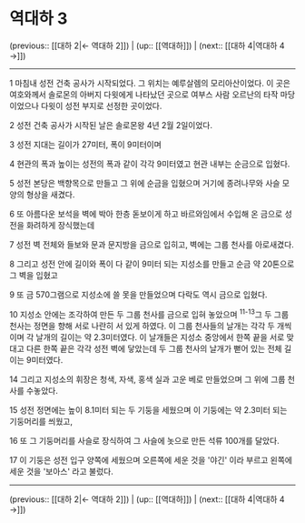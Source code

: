 # 역대하 3

(previous:: [[대하 2|← 역대하 2]]) | (up:: [[역대하]]) | (next:: [[대하 4|역대하 4 →]])

***




1 
마침내 성전 건축 공사가 시작되었다. 그 위치는 예루살렘의 모리아산이었다. 이 곳은 여호와께서 솔로몬의 아버지 다윗에게 나타났던 곳으로 여부스 사람 오르난의 타작 마당이었으나 다윗이 성전 부지로 선정한 곳이었다. 



2 
성전 건축 공사가 시작된 날은 솔로몬왕 4년 2월 2일이었다. 



3 
성전 지대는 길이가 27미터, 폭이 9미터이며 



4 
현관의 폭과 높이는 성전의 폭과 같이 각각 9미터였고 현관 내부는 순금으로 입혔다. 



5 
성전 본당은 백향목으로 만들고 그 위에 순금을 입혔으며 거기에 종려나무와 사슬 모양의 형상을 새겼다. 



6 
또 아름다운 보석을 벽에 박아 한층 돋보이게 하고 바르와임에서 수입해 온 금으로 성전을 화려하게 장식했는데 



7 
성전 벽 전체와 들보와 문과 문지방을 금으로 입히고, 벽에는 그룹 천사를 아로새겼다. 



8 
그리고 성전 안에 길이와 폭이 다 같이 9미터 되는 지성소를 만들고 순금 약 20톤으로 그 벽을 입혔고 



9 
또 금 570그램으로 지성소에 쓸 못을 만들었으며 다락도 역시 금으로 입혔다. 



10 
지성소 안에는 조각하여 만든 두 그룹 천사를 금으로 입혀 놓았으며 <sup class="versenum">11-13</sup>그 두 그룹 천사는 정면을 향해 서로 나란히 서 있게 하였다. 이 그룹 천사들의 날개는 각각 두 개씩이며 각 날개의 길이는 약 2.3미터였다. 이 날개들은 지성소 중앙에서 한쪽 끝을 서로 맞대고 다른 한쪽 끝은 각각 성전 벽에 닿았는데 두 그룹 천사의 날개가 뻗어 있는 전체 길이는 9미터였다. 



14 
그리고 지성소의 휘장은 청색, 자색, 홍색 실과 고운 베로 만들었으며 그 위에 그룹 천사를 수놓았다. 



15 
성전 정면에는 높이 8.1미터 되는 두 기둥을 세웠으며 이 기둥에는 약 2.3미터 되는 기둥머리를 씌웠고, 



16 
또 그 기둥머리를 사슬로 장식하여 그 사슬에 놋으로 만든 석류 100개를 달았다. 



17 
이 기둥은 성전 입구 양쪽에 세웠으며 오른쪽에 세운 것을 '야긴' 이라 부르고 왼쪽에 세운 것을 '보아스' 라고 불렀다.

***

(previous:: [[대하 2|← 역대하 2]]) | (up:: [[역대하]]) | (next:: [[대하 4|역대하 4 →]])
